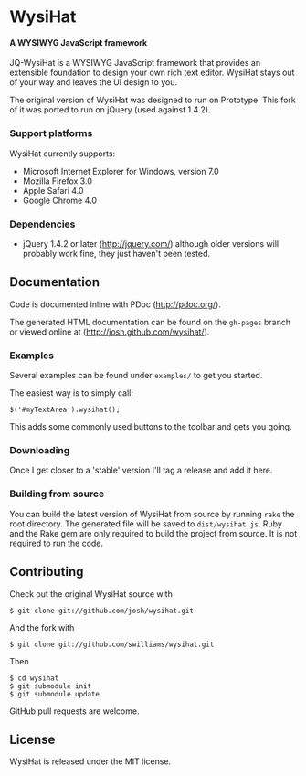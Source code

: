 WysiHat
=======

#### A WYSIWYG JavaScript framework

JQ-WysiHat is a WYSIWYG JavaScript framework that provides an extensible
foundation to design your own rich text editor. WysiHat stays out of your
way and leaves the UI design to you.

The original version of WysiHat was designed to run on Prototype. This fork of it was ported to run on jQuery (used against 1.4.2).

### Support platforms

WysiHat currently supports:

* Microsoft Internet Explorer for Windows, version 7.0
* Mozilla Firefox 3.0
* Apple Safari 4.0
* Google Chrome 4.0

### Dependencies

* jQuery 1.4.2 or later (http://jquery.com/) although older versions will probably work fine, they just haven't been tested.

## Documentation

Code is documented inline with PDoc (http://pdoc.org/).

The generated HTML documentation can be found on the `gh-pages` branch or viewed online at (http://josh.github.com/wysihat/).

### Examples

Several examples can be found under `examples/` to get you started.

The easiest way is to simply call:

    $('#myTextArea').wysihat();

This adds some commonly used buttons to the toolbar and gets you going.

### Downloading

Once I get closer to a 'stable' version I'll tag a release and add it here.

### Building from source

You can build the latest version of WysiHat from source by running
`rake` the root directory. The generated file will be saved to
`dist/wysihat.js`. Ruby and the Rake gem are only required to build
the project from source. It is not required to run the code.

## Contributing

Check out the original WysiHat source with

    $ git clone git://github.com/josh/wysihat.git

And the fork with

    $ git clone git://github.com/swilliams/wysihat.git

Then

    $ cd wysihat
    $ git submodule init
    $ git submodule update

GitHub pull requests are welcome.

## License

WysiHat is released under the MIT license.
